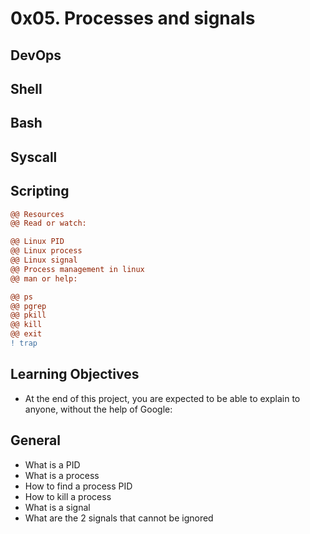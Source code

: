 # 0x05. Processes and signals
## DevOps
## Shell
## Bash
## Syscall
## Scripting

```diff
@@ Resources
@@ Read or watch:

@@ Linux PID
@@ Linux process
@@ Linux signal
@@ Process management in linux
@@ man or help:

@@ ps
@@ pgrep
@@ pkill
@@ kill
@@ exit
! trap

```
## Learning Objectives
* At the end of this project, you are expected to be able to explain to anyone, without the help of Google:

## General
* What is a PID
* What is a process
* How to find a process PID
* How to kill a process
* What is a signal
* What are the 2 signals that cannot be ignored
